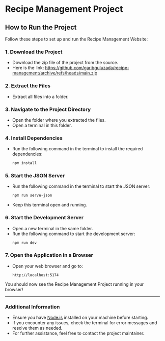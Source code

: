 # Recipe Management Project

## How to Run the Project

Follow these steps to set up and run the Recipe Management Website:

### 1. Download the Project
- Download the zip file of the project from the source.
- Here is the link: https://github.com/garibguluzada/recipe-management/archive/refs/heads/main.zip

### 2. Extract the Files
- Extract all files into a folder.

### 3. Navigate to the Project Directory
- Open the folder where you extracted the files.
- Open a terminal in this folder.

### 4. Install Dependencies
- Run the following command in the terminal to install the required dependencies:
  ```bash
  npm install
  ```

### 5. Start the JSON Server
- Run the following command in the terminal to start the JSON server:
  ```bash
  npm run serve-json
  ```
- Keep this terminal open and running.

### 6. Start the Development Server
- Open a new terminal in the same folder.
- Run the following command to start the development server:
  ```bash
  npm run dev
  ```

### 7. Open the Application in a Browser
- Open your web browser and go to:
  ```
  http://localhost:5174
  ```

You should now see the Recipe Management Project running in your browser!

---

### Additional Information
- Ensure you have [Node.js](https://nodejs.org/) installed on your machine before starting.
- If you encounter any issues, check the terminal for error messages and resolve them as needed.
- For further assistance, feel free to contact the project maintainer.
